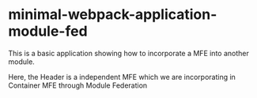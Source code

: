 # minimal-webpack-application-module-fed

This is a basic application showing how to incorporate a MFE into another module.

Here, the Header is a independent MFE which we are incorporating in Container MFE through Module Federation 
